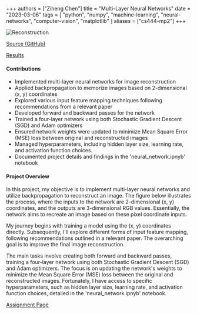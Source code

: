 +++
authors = ["Ziheng Chen"]
title = "Multi-Layer Neural Networks"
date = "2023-03-06"
tags = [
    "python", "numpy", "machine-learning", "neural-networks", "computer-vision",
    "matplotlib"
]
aliases = ["cs444-mp2"]
+++

![Reconstruction](/images/projects/cs444-mp2.png#center)

[Source (GitHub)](https://github.com/zihengjackchen/CS444-Deep-Learning/tree/main/assignment2%20-%20Multi-Layer%20Neural%20Networks)

[Results](https://github.com/zihengjackchen/CS444-Deep-Learning/blob/main/assignment2%20-%20Multi-Layer%20Neural%20Networks/zihengc2_yutongz7_mp2_report.pdf)

#### Contributions
- Implemented multi-layer neural networks for image reconstruction
- Applied backpropagation to memorize images based on 2-dimensional (x, y) coordinates
- Explored various input feature mapping techniques following recommendations from a relevant paper
- Developed forward and backward passes for the network
- Trained a four-layer network using both Stochastic Gradient Descent (SGD) and Adam optimizers
- Ensured network weights were updated to minimize Mean Square Error (MSE) loss between original and reconstructed images
- Managed hyperparameters, including hidden layer size, learning rate, and activation function choices.
- Documented project details and findings in the 'neural_network.ipnyb' notebook

#### Project Overview
In this project, my objective is to implement multi-layer neural networks and utilize backpropagation to reconstruct an image. The figure below illustrates the process, where the inputs to the network are 2-dimensional (x, y) coordinates, and the outputs are 3-dimensional RGB values. Essentially, the network aims to recreate an image based on these pixel coordinate inputs.

My journey begins with training a model using the (x, y) coordinates directly. Subsequently, I'll explore different forms of input feature mapping, following recommendations outlined in a relevant paper. The overarching goal is to improve the final image reconstruction.

The main tasks involve creating both forward and backward passes, training a four-layer network using both Stochastic Gradient Descent (SGD) and Adam optimizers. The focus is on updating the network's weights to minimize the Mean Square Error (MSE) loss between the original and reconstructed images. Fortunately, I have access to specific hyperparameters, such as hidden layer size, learning rate, and activation function choices, detailed in the 'neural_network.ipnyb' notebook.




[Assignment Page](https://slazebni.cs.illinois.edu/spring23/assignment2.html)
